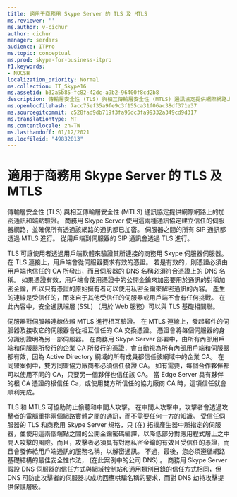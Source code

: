 ```yaml
---
title: 適用于商務用 Skype Server 的 TLS 及 MTLS
ms.reviewer: ''
ms.author: v-cichur
author: cichur
manager: serdars
audience: ITPro
ms.topic: conceptual
ms.prod: skype-for-business-itpro
f1.keywords:
- NOCSH
localization_priority: Normal
ms.collection: IT_Skype16
ms.assetid: b32a5b85-fc82-42dc-a9b2-96400f8cd2b8
description: 傳輸層安全性 (TLS) 與相互傳輸層安全性 (MTLS) 通訊協定提供網際網路上的加密通訊和端點驗證。 商務用 Skype Server 使用這兩種通訊協定建立信任的伺服器網路，並確保所有透過該網路的通訊都已加密。 伺服器之間的所有 SIP 通訊都透過 MTLS 進行。 從用戶端到伺服器的 SIP 通訊會透過 TLS 進行。
ms.openlocfilehash: 7acc75ef35a9fe9c3f155ca31f06ac38df371e37
ms.sourcegitcommit: c528fad9db719f3fa96dc3fa99332a349cd9d317
ms.translationtype: MT
ms.contentlocale: zh-TW
ms.lasthandoff: 01/12/2021
ms.locfileid: "49832013"
---
```

# <a name="tls-and-mtls-for-skype-for-business-server"></a>適用于商務用 Skype Server 的 TLS 及 MTLS
 
傳輸層安全性 (TLS) 與相互傳輸層安全性 (MTLS) 通訊協定提供網際網路上的加密通訊和端點驗證。 商務用 Skype Server 使用這兩種通訊協定建立信任的伺服器網路，並確保所有透過該網路的通訊都已加密。 伺服器之間的所有 SIP 通訊都透過 MTLS 進行。 從用戶端到伺服器的 SIP 通訊會透過 TLS 進行。
  
TLS 可讓使用者透過用戶端軟體來驗證其所連接的商務用 Skype 伺服器伺服器。 在 TLS 連接上，用戶端會從伺服器要求有效的憑證。 若是有效的，則憑證必須由用戶端也信任的 CA 所發出，而且伺服器的 DNS 名稱必須符合憑證上的 DNS 名稱。 如果憑證有效，用戶端會使用憑證中的公開金鑰來加密要用於通訊的對稱加密金鑰，所以只有憑證的原始擁有者可以使用私密金鑰來解密通訊的內容。 產生的連線是受信任的，而來自于其他受信任的伺服器或用戶端不會有任何挑戰。 在此內容中，安全通訊端層 (SSL) （用於 Web 服務）可以與 TLS 基礎相關聯。
  
伺服器對伺服器連線依賴 MTLS 進行相互驗證。 在 MTLS 連線上，發起郵件的伺服器及接收它的伺服器會從相互信任的 CA 交換憑證。 憑證會將每個伺服器的身分識別證明為另一部伺服器。 在商務用 Skype Server 部署中，由所有內部用戶端和伺服器所發行的企業 CA 所發行的憑證，會自動視為所有內部用戶端和伺服器都有效，因為 Active Directory 網域的所有成員都信任該網域中的企業 CA。 在同盟案例中，雙方同盟協力廠商都必須信任發證 CA。 如有需要，每個合作夥伴都可以使用不同的 CA，只要另一個夥伴也信任該 CA。 當 Edge Server 具有夥伴的根 CA 憑證的根信任 Ca，或使用雙方所信任的協力廠商 CA 時，這項信任就會順利完成。
  
TLS 和 MTLS 可協助防止偷聽和中間人攻擊。 在中間人攻擊中，攻擊者會透過攻擊者的電腦重排兩個網路實體之間的通訊，而不需要任何一方的知識。 受信任伺服器的 TLS 和商務用 Skype Server 規格，只 (在) 拓撲產生器中所指定的伺服器，並使用這兩個端點之間的公開金鑰密碼編譯，以降低部分對應用程式層上之中間人攻擊的風險。而且，攻擊者必須具有對應私密金鑰的有效且受信任的憑證，而且會發佈給用戶端通訊的服務名稱，以解密通訊。 不過，最後，您必須遵循網路基礎結構的最佳安全性作法， (在此案例中的公司 DNS) 。 商務用 Skype Server 假設 DNS 伺服器的信任方式與網域控制站和通用類別目錄的信任方式相同，但 DNS 可防止攻擊者的伺服器以成功回應哄騙名稱的要求，而對 DNS 劫持攻擊提供保護層級。
  

